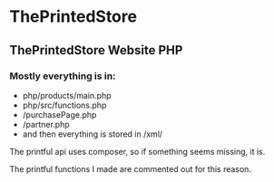 # ThePrintedStore
## ThePrintedStore Website PHP

### Mostly everything is in:
- php/products/main.php
- php/src/functions.php
- /purchasePage.php
- /partner.php
- and then everything is stored in /xml/

The printful api uses composer, so if something seems missing, it is. 

The printful functions I made are commented out for this reason.
